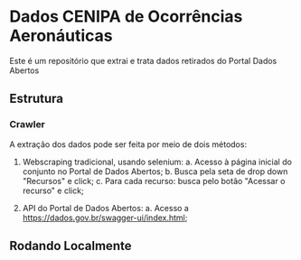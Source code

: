 
  # Dados CENIPA de Ocorrências Aeronáuticas  
  Este é um repositório que extrai e trata dados retirados do Portal Dados Abertos
  
  ## Estrutura 
  ### Crawler
  A extração dos dados pode ser feita por meio de dois métodos:
  1. Webscraping tradicional, usando selenium:
    a. Acesso à página inicial do conjunto no Portal de Dados Abertos;
    b. Busca pela seta de drop down "Recursos" e click;
    c. Para cada recurso: busca pelo botão "Acessar o recurso" e click;

  2. API do Portal de Dados Abertos:
    a. Acesso a https://dados.gov.br/swagger-ui/index.html;
    
  ## Rodando Localmente  

